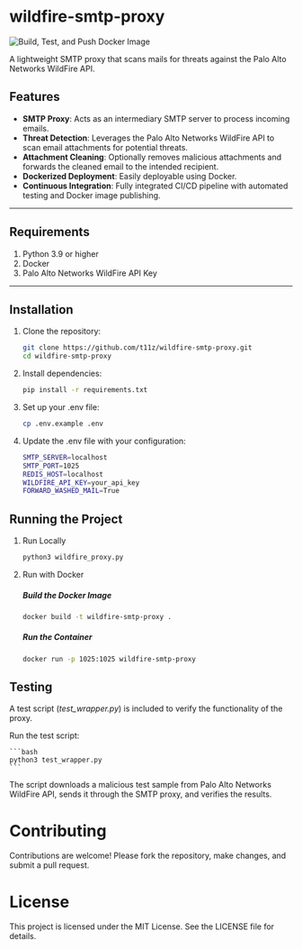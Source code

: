 # wildfire-smtp-proxy

![Build, Test, and Push Docker Image](https://github.com/t11z/wildfire-smtp-proxy/actions/workflows/docker-test-and-push.yml/badge.svg)

A lightweight SMTP proxy that scans mails for threats against the Palo Alto Networks WildFire API.

## Features

- **SMTP Proxy**: Acts as an intermediary SMTP server to process incoming emails.
- **Threat Detection**: Leverages the Palo Alto Networks WildFire API to scan email attachments for potential threats.
- **Attachment Cleaning**: Optionally removes malicious attachments and forwards the cleaned email to the intended recipient.
- **Dockerized Deployment**: Easily deployable using Docker.
- **Continuous Integration**: Fully integrated CI/CD pipeline with automated testing and Docker image publishing.

---

## Requirements

1. Python 3.9 or higher
2. Docker
3. Palo Alto Networks WildFire API Key

---

## Installation

1. Clone the repository:
   ```bash
   git clone https://github.com/t11z/wildfire-smtp-proxy.git
   cd wildfire-smtp-proxy
   ```

2. Install dependencies:

    ```bash
    pip install -r requirements.txt
    ```

3. Set up your .env file:
    ```bash
    cp .env.example .env
    ```

4. Update the .env file with your configuration:
    ```bash
    SMTP_SERVER=localhost
    SMTP_PORT=1025
    REDIS_HOST=localhost
    WILDFIRE_API_KEY=your_api_key
    FORWARD_WASHED_MAIL=True
    ```

## Running the Project

1. Run Locally
    ```bash
    python3 wildfire_proxy.py
    ```

2. Run with Docker

    ##### Build the Docker Image
    ```bash
    docker build -t wildfire-smtp-proxy .
    ```

    ##### Run the Container
    ```bash
    docker run -p 1025:1025 wildfire-smtp-proxy
    ```

## Testing
A test script (*test_wrapper.py*) is included to verify the functionality of the proxy.

Run the test script:

    ```bash
    python3 test_wrapper.py
    ```
The script downloads a malicious test sample from Palo Alto Networks WildFire API, sends it through the SMTP proxy, and verifies the results.

# Contributing
Contributions are welcome! Please fork the repository, make changes, and submit a pull request.

# License
This project is licensed under the MIT License. See the LICENSE file for details.